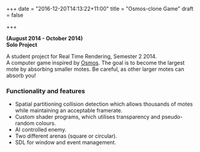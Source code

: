 +++
date = "2016-12-20T14:13:22+11:00"
title = "Osmos-clone Game"
draft = false

+++

**(August 2014 - October 2014)**  
**Solo Project**

A student project for Real Time Rendering, Semester 2 2014.  
A computer game inspired by [Osmos](http://www.osmos-game.com/). The goal
is to become the largest mote by absorbing smaller motes. Be careful, as other larger motes can absorb you!

### Functionality and features

*   Spatial partitioning collision detection which allows thousands of motes while maintaining an acceptable
    framerate.
*   Custom shader programs, which utilises transparency and pseudo-random colours.
*   AI controlled enemy.
*   Two different arenas (square or circular).
*   SDL for window and event management.